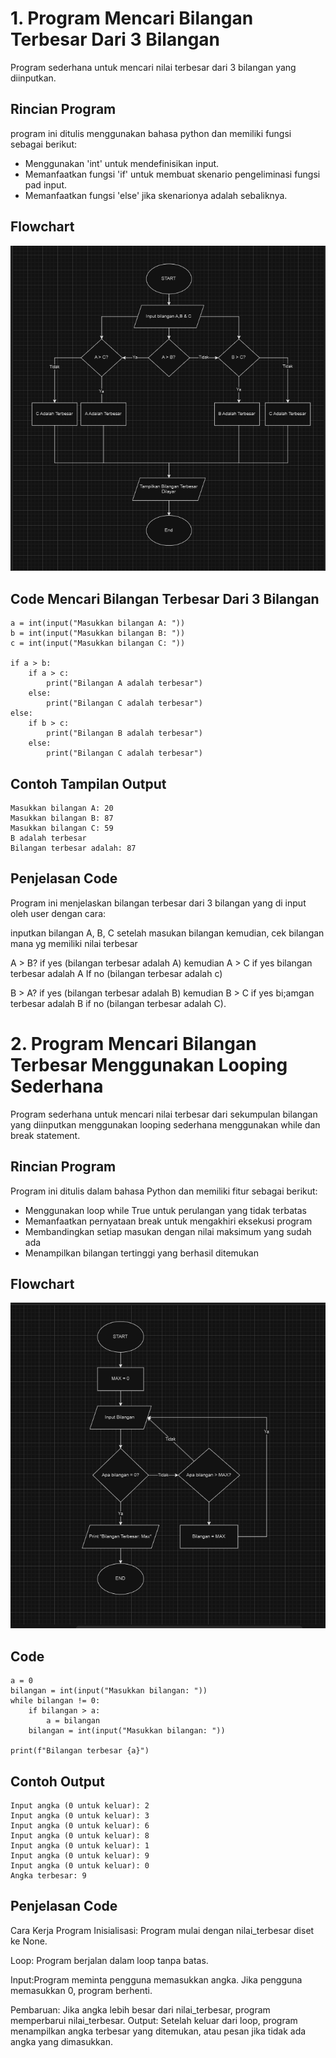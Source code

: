 # 1. Program Mencari Bilangan Terbesar Dari 3 Bilangan
Program sederhana untuk mencari nilai terbesar dari 3 bilangan yang diinputkan.

## Rincian Program
program ini ditulis menggunakan bahasa python dan memiliki fungsi sebagai berikut:

- Menggunakan 'int' untuk mendefinisikan input.
- Memanfaatkan fungsi 'if' untuk membuat skenario pengeliminasi fungsi pad input.
- Memanfaatkan fungsi 'else' jika skenarionya adalah sebaliknya.

## Flowchart
![Flowchart](Flowchart_3_bilangan.png)

## Code Mencari Bilangan Terbesar Dari 3 Bilangan
````
a = int(input("Masukkan bilangan A: "))
b = int(input("Masukkan bilangan B: "))
c = int(input("Masukkan bilangan C: "))

if a > b:
    if a > c:
        print("Bilangan A adalah terbesar")
    else:
        print("Bilangan C adalah terbesar")
else:
    if b > c:
        print("Bilangan B adalah terbesar")
    else:
        print("Bilangan C adalah terbesar")
````

## Contoh Tampilan Output 
````
Masukkan bilangan A: 20
Masukkan bilangan B: 87 
Masukkan bilangan C: 59
B adalah terbesar
Bilangan terbesar adalah: 87
````

## Penjelasan Code

Program ini menjelaskan bilangan terbesar dari 3 bilangan yang di input oleh user dengan cara:

inputkan bilangan A, B, C setelah masukan bilangan kemudian, cek bilangan mana yg memiliki nilai terbesar

A > B? if yes (bilangan terbesar adalah A) kemudian A > C if yes bilangan terbesar adalah A If no (bilangan terbesar adalah c)

B > A? if yes (bilangan terbesar adalah B) kemudian B > C if yes bi;amgan terbesar adalah B if no (bilangan terbesar adalah C).


# 2. Program Mencari Bilangan Terbesar Menggunakan Looping Sederhana
Program sederhana untuk mencari nilai terbesar dari sekumpulan bilangan yang diinputkan menggunakan looping sederhana menggunakan while dan break statement.

## Rincian Program

Program ini ditulis dalam bahasa Python dan memiliki fitur sebagai berikut:

- Menggunakan loop while True untuk perulangan yang tidak terbatas
- Memanfaatkan pernyataan break untuk mengakhiri eksekusi program
- Membandingkan setiap masukan dengan nilai maksimum yang sudah ada
- Menampilkan bilangan tertinggi yang berhasil ditemukan
  

## Flowchart
![Flowchart](Flowchart_looping_sederhana.png)

## Code
````
a = 0
bilangan = int(input("Masukkan bilangan: "))
while bilangan != 0:
    if bilangan > a:
        a = bilangan
    bilangan = int(input("Masukkan bilangan: "))
    
print(f"Bilangan terbesar {a}")
````
## Contoh Output
````
Input angka (0 untuk keluar): 2
Input angka (0 untuk keluar): 3
Input angka (0 untuk keluar): 6
Input angka (0 untuk keluar): 8
Input angka (0 untuk keluar): 1
Input angka (0 untuk keluar): 9
Input angka (0 untuk keluar): 0
Angka terbesar: 9
````
## Penjelasan Code

Cara Kerja Program Inisialisasi: Program mulai dengan nilai_terbesar diset ke None.

Loop: Program berjalan dalam loop tanpa batas.

Input:Program meminta pengguna memasukkan angka. Jika pengguna memasukkan 0, program berhenti.

Pembaruan: Jika angka lebih besar dari nilai_terbesar, program memperbarui nilai_terbesar. Output: Setelah keluar dari loop, program menampilkan angka terbesar yang ditemukan, atau pesan jika tidak ada angka yang dimasukkan.



